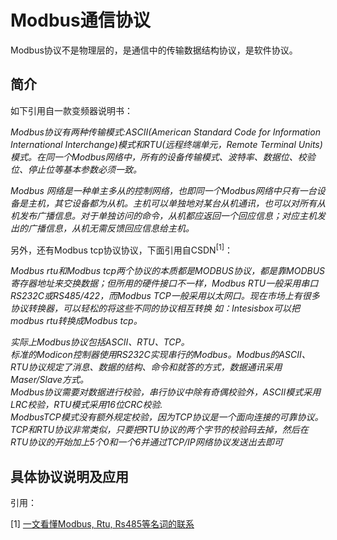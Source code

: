 # Modbus通信协议

Modbus协议不是物理层的，是通信中的传输数据结构协议，是软件协议。

## 简介

如下引用自一款变频器说明书：

*Modbus协议有两种传输模式:ASCII(American Standard Code for Information International Interchange)模式和RTU(远程终端单元，Remote Terminal Units)模式。在同一个Modbus网络中，所有的设备传输模式、波特率、数据位、校验位、停止位等基本参数必须一致。*

*Modbus 网络是一种单主多从的控制网络，也即同一个Modbus网络中只有一台设备是主机，其它设备都为从机。主机可以单独地对某台从机通讯，也可以对所有从机发布广播信息。对于单独访问的命令，从机都应返回一个回应信息；对应主机发出的广播信息，从机无需反馈回应信息给主机。*

另外，还有Modbus tcp协议协议，下面引用自CSDN<sup>[1]</sup>：

*Modbus rtu和Modbus tcp两个协议的本质都是MODBUS协议，都是靠MODBUS寄存器地址来交换数据；但所用的硬件接口不一样，Modbus RTU一般采用串口RS232C或RS485/422，而Modbus TCP一般采用以太网口。现在市场上有很多协议转换器，可以轻松的将这些不同的协议相互转换 如：Intesisbox可以把modbus rtu转换成Modbus tcp。*

*实际上Modbus协议包括ASCII、RTU、TCP。  
标准的Modicon控制器使用RS232C实现串行的Modbus。Modbus的ASCII、RTU协议规定了消息、数据的结构、命令和就答的方式，数据通讯采用Maser/Slave方式。  
Modbus协议需要对数据进行校验，串行协议中除有奇偶校验外，ASCII模式采用LRC校验，RTU模式采用16位CRC校验.  
ModbusTCP模式没有额外规定校验，因为TCP协议是一个面向连接的可靠协议。  
TCP和RTU协议非常类似，只要把RTU协议的两个字节的校验码去掉，然后在RTU协议的开始加上5个0和一个6并通过TCP/IP网络协议发送出去即可*

## 具体协议说明及应用

引用：

[1] [一文看懂Modbus, Rtu, Rs485等名词的联系](https://blog.csdn.net/w405722907/article/details/83537198)